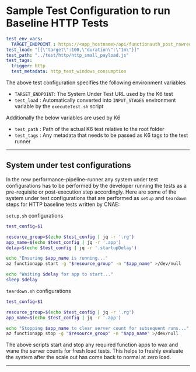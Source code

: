 # Sample Test Configuration to run Baseline HTTP Tests

```yaml
test_env_vars:  
  TARGET_ENDPOINT : https://<app_hostname>/api/functionauth_post_rawrequest?code=<app_auth_code>
test_load: "[{\"target\":100,\"duration\":\"1m\"}]"
test_path: "../test/http/http_small_payload.js"
test_tags:  
  trigger: http
  test_metadata: http_test_windows_consumption
```

The above test configuration specifies the following environment variables

- `TARGET_ENDPOINT`: The System Under Test URL used by the K6 test
- `test_load` : Automatically converted into `INPUT_STAGES` environment variable by the `executeTest.sh` script

Additionally the below variables are used by K6

- `test_path` : Path of the actual K6 test relative to the root folder
- `test_tags` : Any metadata that needs to be passed as K6 tags to the test runner

---

## System under test configurations

In the new performance-pipeline-runner any system under test configurations has to be performed by the developer running the tests as a pre-requisite or post-execution step accordingly. Here are some of the system under test configurations that are performed as `setup` and `teardown` steps for HTTP baseline tests written by CNAE:

`setup.sh` configurations

```bash
test_config=$1

resource_group=$(echo $test_config | jq -r '.rg')
app_name=$(echo $test_config | jq -r '.app')
delay=$(echo $test_config | jq -r '.startupDelay')

echo "Ensuring $app_name is running..."
az functionapp start -g "$resource_group" -n "$app_name" >/dev/null

echo "Waiting $delay for app to start..."
sleep $delay 
```

`teardown.sh` configurations

```bash
test_config=$1

resource_group=$(echo $test_config | jq -r '.rg')
app_name=$(echo $test_config | jq -r '.app')

echo "Stopping $app_name to clear server count for subsequent runs..."
az functionapp stop -g "$resource_group" -n "$app_name" >/dev/null
```

The above scripts start and stop any required function apps to wax and wane the server counts for fresh load tests. This helps to freshly evaluate the system after the scale out has come back to normal at zero load.

---

